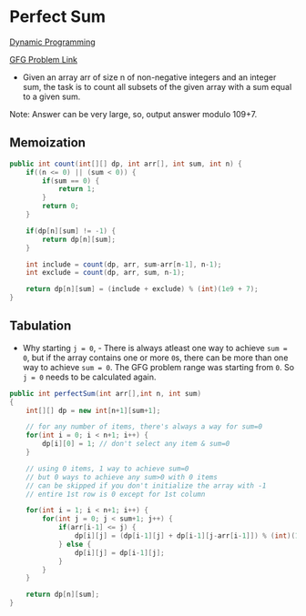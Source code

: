 # Perfect Sum

[Dynamic Programming](DynamicProgramming.md)

[GFG Problem Link](https://www.geeksforgeeks.org/problems/perfect-sum-problem5633/1?itm_source=geeksforgeeks&itm_medium=article&itm_campaign=practice_card)

-   Given an array arr of size n of non-negative integers and an integer sum, the task is to count all subsets of the given array with a sum equal to a given sum.

Note: Answer can be very large, so, output answer modulo 109+7.

## Memoization

```java
public int count(int[][] dp, int arr[], int sum, int n) {
    if((n <= 0) || (sum < 0)) {
        if(sum == 0) {
            return 1;
        }
        return 0;
    }

    if(dp[n][sum] != -1) {
        return dp[n][sum];
    }

    int include = count(dp, arr, sum-arr[n-1], n-1);
    int exclude = count(dp, arr, sum, n-1);

    return dp[n][sum] = (include + exclude) % (int)(1e9 + 7);
}
```

## Tabulation

-   Why starting `j = 0`, - There is always atleast one way to achieve `sum = 0`, but if the array contains one or more `0`s, there can be more than one way to achieve `sum = 0`. The GFG problem range was starting from `0`. So `j = 0` needs to be calculated again.

```java
public int perfectSum(int arr[],int n, int sum)
{
    int[][] dp = new int[n+1][sum+1];

    // for any number of items, there's always a way for sum=0
    for(int i = 0; i < n+1; i++) {
        dp[i][0] = 1; // don't select any item & sum=0
    }

    // using 0 items, 1 way to achieve sum=0
    // but 0 ways to achieve any sum>0 with 0 items
    // can be skipped if you don't initialize the array with -1
    // entire 1st row is 0 except for 1st column

    for(int i = 1; i < n+1; i++) {
        for(int j = 0; j < sum+1; j++) {
            if(arr[i-1] <= j) {
                dp[i][j] = (dp[i-1][j] + dp[i-1][j-arr[i-1]]) % (int)(1e9 + 7);
            } else {
                dp[i][j] = dp[i-1][j];
            }
        }
    }

    return dp[n][sum];
}

```
